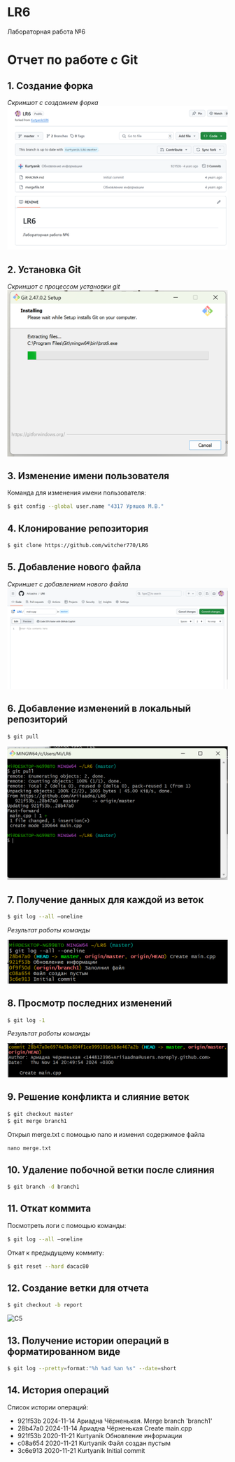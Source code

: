 # LR6
Лабораторная работа №6

# Отчет по работе с Git

## 1. Создание форка
*Скриншот с созданием форка*  
![С1](./screen/fork.png)

## 2. Установка Git
*Скриншот с процессом установки git*  
![С2](./screen/Git_install.png)

## 3. Изменение имени пользователя
Команда для изменения имени пользователя:

```bash
$ git config --global user.name "4317 Уряшов М.В."
```

## 4. Клонирование репозитория

```bash
$ git clone https://github.com/witcher770/LR6
```

## 5. Добавление нового файла
*Скриншет с добавлением нового файла*
![С3](./screen/Greate_main.png)

## 6. Добавление изменений в локальный репозиторий

```bash
$ git pull
```
![С6](./screen/Pull.png)

## 7. Получение данных для каждой из веток

```bash
$ git log --all –oneline
```

*Результат работы команды*

![С4](./screen/Log_all.png)

## 8. Просмотр последних изменений

```bash
$ git log -1
```

*Результат работы команды*

![С5](./screen/Log_-1.png)

## 9. Решение конфликта и слияние веток

```bash
$ git checkout master
$ git merge branch1
```

Открыл merge.txt с помощью nano и изменил содержимое файла

```
nano merge.txt
```

## 10. Удаление побочной ветки после слияния

```bash
$ git branch -d branch1
```

## 11. Откат коммита
Посмотреть логи с помощью команды:

```bash
$ git log --all –oneline
```

Откат к предыдущему коммиту:

```bash
$ git reset --hard dacac80
```

## 12. Создание ветки для отчета

```bash
$ git checkout -b report
```

![С5](./screen/report.png)

## 13. Получение истории операций в форматированном виде

```bash
$ git log --pretty=format:"%h %ad %an %s" --date=short
```

## 14. История операций
Список истории операций:
+ 921f53b 2024-11-14 Ариадна Чёрненькая. Merge branch 'branch1'
+ 28b47a0 2024-11-14 Ариадна Чёрненькая Create main.cpp
+ 921f53b 2020-11-21 Kurtyanik Обновление информации
+ c08a654 2020-11-21 Kurtyanik Файл создан пустым
+ 3c6e913 2020-11-21 Kurtyanik Initial commit

